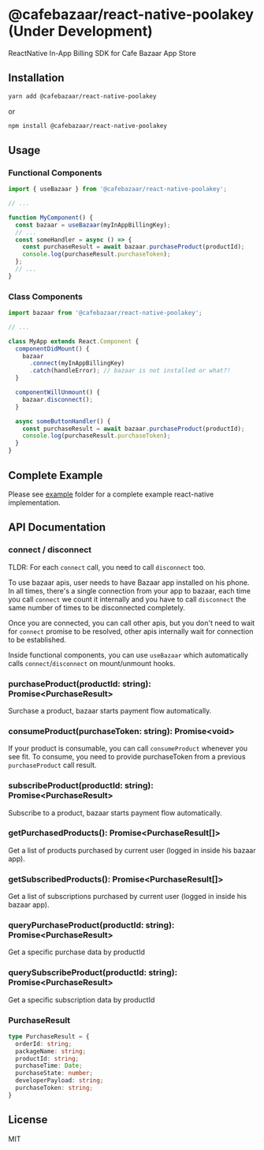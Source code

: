# @cafebazaar/react-native-poolakey (Under Development)

ReactNative In-App Billing SDK for Cafe Bazaar App Store

## Installation

```sh
yarn add @cafebazaar/react-native-poolakey
```
or
```sh
npm install @cafebazaar/react-native-poolakey
```

## Usage

### Functional Components

```js
import { useBazaar } from '@cafebazaar/react-native-poolakey';

// ...

function MyComponent() {
  const bazaar = useBazaar(myInAppBillingKey);
  // ...
  const someHandler = async () => {
    const purchaseResult = await bazaar.purchaseProduct(productId);
    console.log(purchaseResult.purchaseToken);
  };
  // ...
}
```

### Class Components

```js
import bazaar from '@cafebazaar/react-native-poolakey';

// ...

class MyApp extends React.Component {
  componentDidMount() {
    bazaar
      .connect(myInAppBillingKey)
      .catch(handleError); // bazaar is not installed or what?!
  }

  componentWillUnmount() {
    bazaar.disconnect();
  }

  async someButtonHandler() {
    const purchaseResult = await bazaar.purchaseProduct(productId);
    console.log(purchaseResult.purchaseToken);
  }
}
```

## Complete Example
Please see [example](https://github.com/cafebazaar/react-native-poolakey/tree/main/example) folder for a complete example react-native implementation.

## API Documentation

### connect / disconnect
TLDR: For each `connect` call, you need to call `disconnect` too.

To use bazaar apis, user needs to have Bazaar app installed on his phone.
In all times, there's a single connection from your app to bazaar, each time
you call `connect` we count it internally and you have to call `disconnect`
the same number of times to be disconnected completely.

Once you are connected, you can call other apis, but you don't need to wait
for `connect` promise to be resolved, other apis internally wait for connection
to be established.

Inside functional components, you can use `useBazaar` which automatically calls
`connect`/`disconnect` on mount/unmount hooks.

### purchaseProduct(productId: string): Promise&lt;PurchaseResult&gt;
Surchase a product, bazaar starts payment flow automatically.

### consumeProduct(purchaseToken: string): Promise&lt;void&gt;
If your product is consumable, you can call `consumeProduct` whenever you see fit. To
consume, you need to provide purchaseToken from a previous `purchaseProduct` call result.

### subscribeProduct(productId: string): Promise&lt;PurchaseResult&gt;
Subscribe to a product, bazaar starts payment flow automatically.

### getPurchasedProducts(): Promise&lt;PurchaseResult[]&gt;
Get a list of products purchased by current user (logged in inside his bazaar app).

### getSubscribedProducts(): Promise&lt;PurchaseResult[]&gt;
Get a list of subscriptions purchased by current user (logged in inside his bazaar app).

### queryPurchaseProduct(productId: string): Promise&lt;PurchaseResult&gt;
Get a specific purchase data by productId

### querySubscribeProduct(productId: string): Promise&lt;PurchaseResult&gt;
Get a specific subscription data by productId

### PurchaseResult
```typescript
type PurchaseResult = {
  orderId: string;
  packageName: string;
  productId: string;
  purchaseTime: Date;
  purchaseState: number;
  developerPayload: string;
  purchaseToken: string;
}
```

## License

MIT
